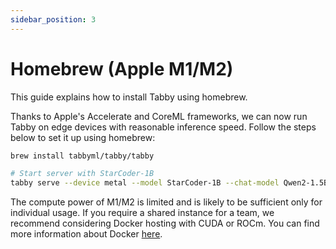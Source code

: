 ```yaml
---
sidebar_position: 3
---
```


# Homebrew (Apple M1/M2)
This guide explains how to install Tabby using homebrew.

Thanks to Apple's Accelerate and CoreML frameworks, we can now run Tabby on edge devices with reasonable inference speed. Follow the steps below to set it up using homebrew:

```bash
brew install tabbyml/tabby/tabby

# Start server with StarCoder-1B
tabby serve --device metal --model StarCoder-1B --chat-model Qwen2-1.5B-Instruct
```

The compute power of M1/M2 is limited and is likely to be sufficient only for individual usage. If you require a shared instance for a team, we recommend considering Docker hosting with CUDA or ROCm. You can find more information about Docker [here](../docker).
